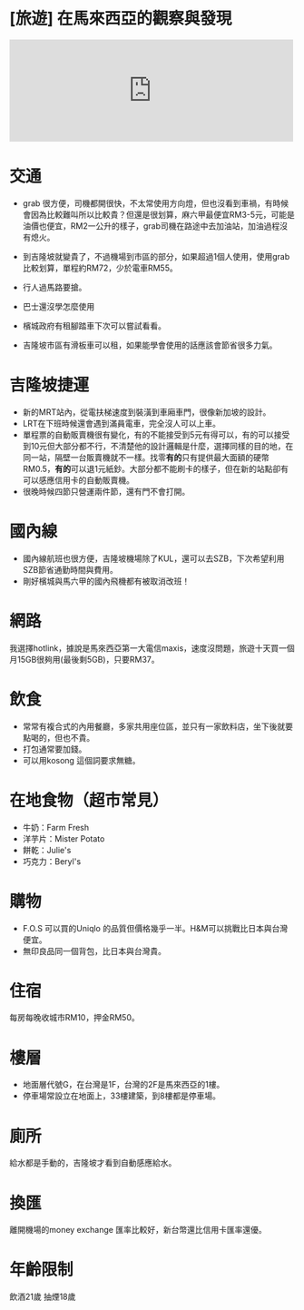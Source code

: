 # [旅遊] 在馬來西亞的觀察與發現



<!--more-->

<iframe src="https://open.firstory.me/embed/story/clg9gmqyp016l01sk13ccfagn" height="180" width="500" frameborder="0" scrolling="no"></iframe>

# 交通
* grab 很方便，司機都開很快，不太常使用方向燈，但也沒看到車禍，有時候會因為比較難叫所以比較貴？但還是很划算，麻六甲最便宜RM3-5元，可能是油價也便宜，RM2一公升的樣子，grab司機在路途中去加油站，加油過程沒有熄火。
* 到吉隆坡就變貴了，不過機場到市區的部分，如果超過1個人使用，使用grab比較划算，單程約RM72，少於電車RM55。

* 行人過馬路要搶。
* 巴士還沒學怎麼使用
* 檳城政府有租腳踏車下次可以嘗試看看。
* 吉隆坡市區有滑板車可以租，如果能學會使用的話應該會節省很多力氣。

# 吉隆坡捷運
* 新的MRT站內，從電扶梯速度到裝潢到車廂車門，很像新加坡的設計。
* LRT在下班時候還會遇到滿員電車，完全沒人可以上車。
* 單程票的自動販賣機很有變化，有的不能接受到5元有得可以，有的可以接受到10元但大部分都不行，不清楚他的設計邏輯是什麼，選擇同樣的目的地，在同一站，隔壁一台販賣機就不一樣。找零**有的**只有提供最大面額的硬幣RM0.5，**有的**可以退1元紙鈔。大部分都不能刷卡的樣子，但在新的站點卻有可以感應信用卡的自動販賣機。
* 很晚時候四節只營運兩件節，還有門不會打開。

# 國內線
* 國內線航班也很方便，吉隆坡機場除了KUL，還可以去SZB，下次希望利用SZB節省通勤時間與費用。
* 剛好檳城與馬六甲的國內飛機都有被取消改班！

# 網路
我選擇hotlink，據說是馬來西亞第一大電信maxis，速度沒問題，旅遊十天買一個月15GB很夠用(最後剩5GB)，只要RM37。

# 飲食
* 常常有複合式的內用餐廳，多家共用座位區，並只有一家飲料店，坐下後就要點喝的，但也不貴。
* 打包通常要加錢。
* 可以用kosong 這個詞要求無糖。

# 在地食物（超市常見）
* 牛奶：Farm Fresh 
* 洋芋片：Mister Potato
* 餅乾：Julie's 
* 巧克力：Beryl's

# 購物
* F.O.S 可以買的Uniqlo 的品質但價格幾乎一半。H&M可以挑戰比日本與台灣便宜。
* 無印良品同一個背包，比日本與台灣貴。

# 住宿
每房每晚收城市RM10，押金RM50。

# 樓層
* 地面層代號G，在台灣是1F，台灣的2F是馬來西亞的1樓。
* 停車場常設立在地面上，33樓建築，到8樓都是停車場。

# 廁所
給水都是手動的，吉隆坡才看到自動感應給水。

# 換匯
離開機場的money exchange 匯率比較好，新台幣還比信用卡匯率還優。

# 年齡限制
飲酒21歲
抽煙18歲
